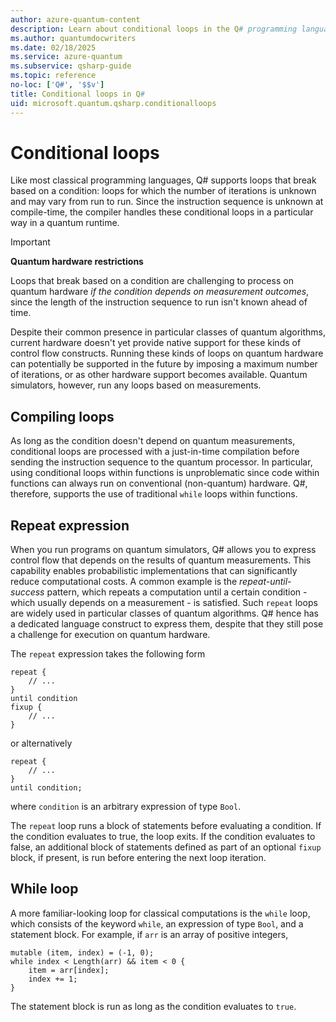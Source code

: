 ```yaml
---
author: azure-quantum-content
description: Learn about conditional loops in the Q# programming language.
ms.author: quantumdocwriters
ms.date: 02/18/2025
ms.service: azure-quantum
ms.subservice: qsharp-guide
ms.topic: reference
no-loc: ['Q#', '$$v']
title: Conditional loops in Q#
uid: microsoft.quantum.qsharp.conditionalloops
---
```


# Conditional loops

Like most classical programming languages, Q# supports loops that break based on a condition: loops for which the number of iterations is unknown and may vary from run to run. Since the instruction sequence is unknown at compile-time, the compiler handles these conditional loops in a particular way in a quantum runtime.

> [!IMPORTANT]
> **Quantum hardware restrictions**
>
> Loops that break based on a condition are challenging to process on quantum hardware *if the condition depends on measurement outcomes*, since the length of the instruction sequence to run isn't known ahead of time.
>
> Despite their common presence in particular classes of quantum algorithms, current hardware doesn't yet provide native support for these kinds of control flow constructs. Running these kinds of loops on quantum hardware can potentially be supported in the future by imposing a maximum number of iterations, or as other hardware support becomes available. Quantum simulators, however, run any loops based on measurements.

## Compiling loops

As long as the condition doesn't depend on quantum measurements, conditional loops are processed with a just-in-time compilation before sending the instruction sequence to the quantum processor. In particular, using conditional loops within functions is unproblematic since code within functions can always run on conventional (non-quantum) hardware. Q#, therefore, supports the use of traditional `while` loops within functions.


## Repeat expression

When you run programs on quantum simulators, Q# allows you to express control flow that depends on the results of quantum measurements.
This capability enables probabilistic implementations that can significantly reduce computational costs.
A common example is the *repeat-until-success* pattern, which repeats a computation until a certain condition - which usually depends on a measurement - is satisfied. Such `repeat` loops are widely used in particular classes of quantum algorithms. Q# hence has a dedicated language construct to express them, despite that they still pose a challenge for execution on quantum hardware.



The `repeat` expression takes the following form

```qsharp
repeat {
    // ...
}
until condition
fixup {
    // ...
}
```

or alternatively

```qsharp
repeat {
    // ...
}
until condition;
```

where `condition` is an arbitrary expression of type `Bool`.

The `repeat` loop runs a block of statements before evaluating a condition. If the condition evaluates to true, the loop exits. If the condition evaluates to false, an additional block of statements defined as part of an optional `fixup` block, if present, is run before entering the next loop iteration.

## While loop

A more familiar-looking loop for classical computations is the `while` loop, which consists of the keyword `while`, an expression of type `Bool`, and a statement block.
For example, if `arr` is an array of positive integers,

```qsharp
mutable (item, index) = (-1, 0);
while index < Length(arr) && item < 0 {
    item = arr[index];
    index += 1;
}
```

The statement block is run as long as the condition evaluates to `true`.

